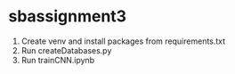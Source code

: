 # sbassignment3

1. Create venv and install packages from requirements.txt
2. Run createDatabases.py
3. Run trainCNN.ipynb
